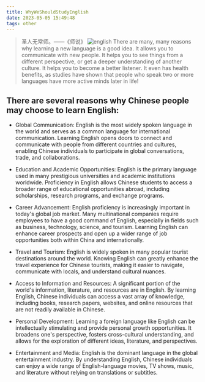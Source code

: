 ```yaml
---
title: WhyWeShouldStudyEnglish
date: 2023-05-05 15:49:48
tags: other
---
```

> 圣人无常师。——《师说》
![english](English03.jpeg)
>There are many, many reasons why learning a new language is a good idea. It allows you to communicate with new people. It helps you to see things from a different perspective, or get a deeper understanding of another culture. It helps you to become a better listener. It even has health benefits, as studies have shown that people who speak two or more languages have more active minds later in life!

## There are several reasons why Chinese people may choose to learn English:

- Global Communication: English is the most widely spoken language in the world and serves as a common language for international communication. Learning English opens doors to connect and communicate with people from different countries and cultures, enabling Chinese individuals to participate in global conversations, trade, and collaborations.
<!--more-->
- Education and Academic Opportunities: English is the primary language used in many prestigious universities and academic institutions worldwide. Proficiency in English allows Chinese students to access a broader range of educational opportunities abroad, including scholarships, research programs, and exchange programs.

- Career Advancement: English proficiency is increasingly important in today's global job market. Many multinational companies require employees to have a good command of English, especially in fields such as business, technology, science, and tourism. Learning English can enhance career prospects and open up a wider range of job opportunities both within China and internationally.

- Travel and Tourism: English is widely spoken in many popular tourist destinations around the world. Knowing English can greatly enhance the travel experience for Chinese tourists, making it easier to navigate, communicate with locals, and understand cultural nuances.

- Access to Information and Resources: A significant portion of the world's information, literature, and resources are in English. By learning English, Chinese individuals can access a vast array of knowledge, including books, research papers, websites, and online resources that are not readily available in Chinese.

- Personal Development: Learning a foreign language like English can be intellectually stimulating and provide personal growth opportunities. It broadens one's perspective, fosters cross-cultural understanding, and allows for the exploration of different ideas, literature, and perspectives.

- Entertainment and Media: English is the dominant language in the global entertainment industry. By understanding English, Chinese individuals can enjoy a wide range of English-language movies, TV shows, music, and literature without relying on translations or subtitles.
